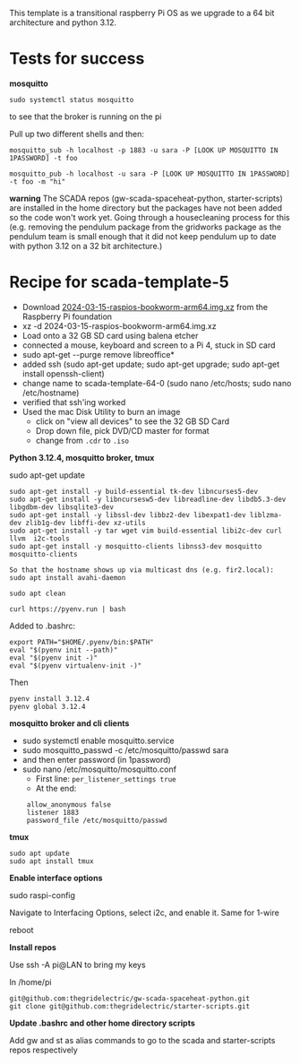 This template is a transitional raspberry Pi OS as we upgrade to a 64 bit architecture and python 3.12.


# Tests for success
**mosquitto**


```
sudo systemctl status mosquitto 
```
to see that the broker is running on the pi

Pull up two different shells and then:
```
mosquitto_sub -h localhost -p 1883 -u sara -P [LOOK UP MOSQUITTO IN 1PASSWORD] -t foo
```

```
mosquitto_pub -h localhost -u sara -P [LOOK UP MOSQUITTO IN 1PASSWORD] -t foo -m "hi"
```

**warning** The SCADA repos (gw-scada-spaceheat-python, starter-scripts) are installed in the home directory but the packages have not been added so the code won't work yet. Going through a housecleaning
process for this (e.g. removing the pendulum package from the gridworks package as the pendulum team is small enough that it did not keep pendulum up to date with python 3.12 on a 32 bit architecture.)


# Recipe for scada-template-5


- Download [2024-03-15-raspios-bookworm-arm64.img.xz](https://www.raspberrypi.com/software/operating-systems/#raspberry-pi-os-64-bit) from the Raspberry Pi foundation
- xz -d 2024-03-15-raspios-bookworm-arm64.img.xz
- Load onto a 32 GB SD card using balena etcher
- connected a mouse, keyboard and screen to a Pi 4, stuck in SD card
- sudo apt-get --purge remove libreoffice*
- added ssh (sudo apt-get update; sudo apt-get upgrade; sudo apt-get install openssh-client)
- change name to scada-template-64-0  (sudo nano /etc/hosts; sudo nano /etc/hostname)
- verified that ssh'ing worked
- Used the mac Disk Utility to burn an image
  - click on "view all devices" to see the 32 GB SD Card
  - Drop down file, pick DVD/CD master for format
  - change from `.cdr` to `.iso` 


**Python 3.12.4, mosquitto broker, tmux**


sudo apt-get update

```
sudo apt-get install -y build-essential tk-dev libncurses5-dev 
sudo apt-get install -y libncursesw5-dev libreadline-dev libdb5.3-dev libgdbm-dev libsqlite3-dev 
sudo apt-get install -y libssl-dev libbz2-dev libexpat1-dev liblzma-dev zlib1g-dev libffi-dev xz-utils 
sudo apt-get install -y tar wget vim build-essential libi2c-dev curl llvm  i2c-tools 
sudo apt-get install -y mosquitto-clients libnss3-dev mosquitto mosquitto-clients

So that the hostname shows up via multicast dns (e.g. fir2.local):
sudo apt install avahi-daemon

sudo apt clean

curl https://pyenv.run | bash
```

Added to .bashrc:
```
export PATH="$HOME/.pyenv/bin:$PATH"
eval "$(pyenv init --path)"
eval "$(pyenv init -)"
eval "$(pyenv virtualenv-init -)"
```

Then
```
pyenv install 3.12.4
pyenv global 3.12.4
```


**mosquitto broker and cli clients**
- sudo systemctl enable mosquitto.service
 - sudo mosquitto_passwd -c /etc/mosquitto/passwd sara  
 - and then enter password (in 1password)
 - sudo nano /etc/mosquitto/mosquitto.conf
   - First line:
   ```per_listener_settings true```
   - At the end:
   ```
    allow_anonymous false
    listener 1883
    password_file /etc/mosquitto/passwd
   ```

**tmux**
  ```
  sudo apt update
  sudo apt install tmux
  ```


**Enable interface options**

sudo raspi-config 

Navigate to Interfacing Options, select i2c, and enable it. 
Same for 1-wire

reboot

**Install repos**

Use ssh -A pi@LAN to bring my keys

In /home/pi

```
git@github.com:thegridelectric/gw-scada-spaceheat-python.git
git clone git@github.com:thegridelectric/starter-scripts.git
```

**Update .bashrc and other home directory scripts**

Add gw and st as alias commands to go to the scada and starter-scripts repos respectively